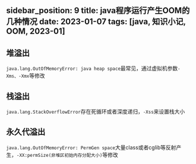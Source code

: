 sidebar_position: 9
title: java程序运行产生OOM的几种情况
date: 2023-01-07
tags: [java, 知识小记, OOM, 2023-01]
---

## 堆溢出
`java.lang.OutOfMemoryError: java heap space`最常见，通过虚拟机参数`-Xms、-Xmx`等修改

## 栈溢出
`java.lang.StackOverflowError`存在死循环或者深度递归，`-Xss`来设置栈大小

## 永久代溢出
`java.lang.OutOfMemoryError: PermGen space`大量class或者cglib等反射产生，`-XX:permSize(非堆区初始内存分配大小)`等修改
